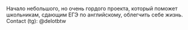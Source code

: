 Начало небольшого, но очень гордого проекта, который поможет школьникам, сдающим ЕГЭ по английскому, облегчить себе
жизнь.\
Contact (tg): @delotbtw